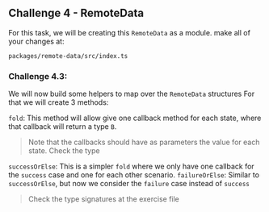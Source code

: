 ## Challenge 4 - RemoteData

For this task, we will be creating this `RemoteData` as a module. make all of your changes at:

`packages/remote-data/src/index.ts`

### Challenge 4.3:

We will now build some helpers to map over the `RemoteData` structures
For that we will create 3 methods:

`fold`: This method will allow give one callback method for each state, where that callback will return a type `B`.

> Note that the callbacks should have as parameters the value for each state. Check the type

`successOrElse`: This is a simpler `fold` where we only have one callback for the `success` case and one for each other scenario.
`failureOrElse`: Similar to `successOrElse`, but now we consider the `failure` case instead of `success`

> Check the type signatures at the exercise file
